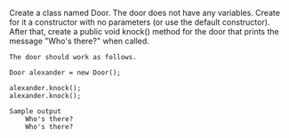 Create a class named Door. The door does not have any variables. Create for it a constructor with no parameters (or use the default constructor). After that, create a public void knock() method for the door that prints the message "Who's there?" when called.

    The door should work as follows.

    Door alexander = new Door();

    alexander.knock();
    alexander.knock();

    Sample output
        Who's there?
        Who's there?